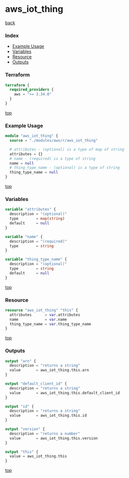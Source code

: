 # aws_iot_thing

[back](../aws.md)

### Index

- [Example Usage](#example-usage)
- [Variables](#variables)
- [Resource](#resource)
- [Outputs](#outputs)

### Terraform

```terraform
terraform {
  required_providers {
    aws = ">= 3.34.0"
  }
}
```

[top](#index)

### Example Usage

```terraform
module "aws_iot_thing" {
  source = "./modules/aws/r/aws_iot_thing"

  # attributes - (optional) is a type of map of string
  attributes = {}
  # name - (required) is a type of string
  name = null
  # thing_type_name - (optional) is a type of string
  thing_type_name = null
}
```

[top](#index)

### Variables

```terraform
variable "attributes" {
  description = "(optional)"
  type        = map(string)
  default     = null
}

variable "name" {
  description = "(required)"
  type        = string
}

variable "thing_type_name" {
  description = "(optional)"
  type        = string
  default     = null
}
```

[top](#index)

### Resource

```terraform
resource "aws_iot_thing" "this" {
  attributes      = var.attributes
  name            = var.name
  thing_type_name = var.thing_type_name
}
```

[top](#index)

### Outputs

```terraform
output "arn" {
  description = "returns a string"
  value       = aws_iot_thing.this.arn
}

output "default_client_id" {
  description = "returns a string"
  value       = aws_iot_thing.this.default_client_id
}

output "id" {
  description = "returns a string"
  value       = aws_iot_thing.this.id
}

output "version" {
  description = "returns a number"
  value       = aws_iot_thing.this.version
}

output "this" {
  value = aws_iot_thing.this
}
```

[top](#index)